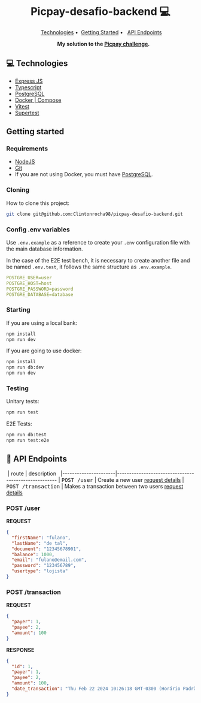 <h1 align="center" style="font-weight: bold;">Picpay-desafio-backend 💻</h1>

<p align="center">
 <a href="#tech">Technologies</a> • 
 <a href="#started">Getting Started</a> • 
  <a href="#routes">API Endpoints</a>
</p>

<p align="center">
    <b>My solution to the <a href="https://github.com/PicPay/picpay-desafio-backend/tree/master?tab=readme-ov-file" target="_blank">Picpay challenge</a>.</b>
</p>

<h2 id="technologies">💻 Technologies</h2>

- [Express JS](https://expressjs.com)
- [Typescript](https://www.typescriptlang.org)
- [PostgreSQL](https://www.postgresql.org)
- [Docker | Compose](https://www.docker.com)
- [Vitest](https://vitest.dev)
- [Supertest](https://www.npmjs.com/package/supertest)

<h2 id="started">Getting started</h2>

<h3>Requirements</h3>

- [NodeJS](https://nodejs.org/en)
- [Git](https://git-scm.com)
- If you are not using Docker, you must have [PostgreSQL](https://www.postgresql.org).

<h3>Cloning</h3>

How to clone this project:

```bash
git clone git@github.com:Clintonrocha98/picpay-desafio-backend.git
```

<h3>Config .env variables</h2>

Use `.env.example` as a reference to create your `.env` configuration file with the main database information.

In the case of the E2E test bench, it is necessary to create another file and be named `.env.test`, it follows the same structure as `.env.example`.

```yaml
POSTGRE_USER=user
POSTGRE_HOST=host
POSTGRE_PASSWORD=password
POSTGRE_DATABASE=database
```

<h3>Starting</h3>

If you are using a local bank:

```bash
npm install
npm run dev
```

If you are going to use docker:

```bash
npm install
npm run db:dev
npm run dev
```

<h3>Testing</h3>

Unitary tests:

```bash
npm run test
```

E2E Tests:

```bash
npm run db:test
npm run test:e2e
```

<h2 id="routes">📍 API Endpoints</h2>

​
| route | description  
|----------------------|-----------------------------------------------------
| <kbd>POST /user</kbd> | Create a new user [request details](#post-user-detail)
| <kbd>POST /transaction</kbd> | Makes a transaction between two users [request details](#post-transaction-detail)

<h3 id="post-user-detail">POST /user</h3>

**REQUEST**

```json
{
  "firstName": "fulano",
  "lastName": "de tal",
  "document": "12345678901",
  "balance": 1000,
  "email": "fulano@email.com",
  "password": "123456789",
  "usertype": "lojista"
}
```

<h3 id="post-transaction-detail">POST /transaction</h3>

**REQUEST**

```json
{
  "payer": 1,
  "payee": 2,
  "amount": 100
}
```

**RESPONSE**

```json
{
  "id": 1,
  "payer": 1,
  "payee": 2,
  "amount": 100,
  "date_transaction": "Thu Feb 22 2024 10:26:18 GMT-0300 (Horário Padrão de Brasília)"
}
```
